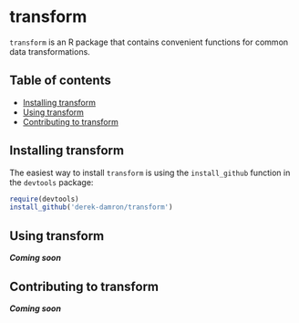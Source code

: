 # transform
`transform` is an R package that contains convenient functions for common data transformations.

## Table of contents
+ [Installing transform](#installing-transform)
+ [Using transform](#using-transform)
+ [Contributing to transform](#contributing-to-transform)

## Installing transform

The easiest way to install `transform` is using the `install_github` function in the `devtools` package:

```r
require(devtools)
install_github('derek-damron/transform')
```

## Using transform
**_Coming soon_**

## Contributing to transform
**_Coming soon_**
